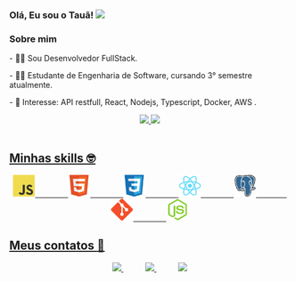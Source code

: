   ### Olá, Eu sou o Tauã! <img src="https://raw.githubusercontent.com/iampavangandhi/iampavangandhi/master/gifs/Hi.gif" width="30px">

  ### Sobre mim
<div style="display: inline_block"  >
<p> - 👨‍💻 Sou Desenvolvedor FullStack. </p>
<p> - 👨‍🎓 Estudante de Engenharia de Software, cursando 3° semestre atualmente. </p>
<p> - 🎯 Interesse: API restfull, React, Nodejs, Typescript, Docker, AWS . </p>

</div>

<div align="center">
  <a href="https://github.com/eu-taua">
  <img height="100em" src="https://github-readme-stats.vercel.app/api?username=eu-taua&show_icons=true&theme=dracula&include_all_commits=true&count_private=true"/>
  <img height="100em" src="https://github-readme-stats.vercel.app/api/top-langs/?username=eu-taua&layout=compact&langs_count=7&theme=dracula"/>
</div>
<div style="display: inline_block"><br>
  

## Minhas skills :nerd_face:
<div align="center">
    <img height="40" src="https://raw.githubusercontent.com/devicons/devicon/master/icons/javascript/javascript-original.svg">
    &nbsp;&nbsp;&nbsp;&nbsp;&nbsp;&nbsp;&nbsp;&nbsp;&nbsp;&nbsp;&nbsp;&nbsp;&nbsp;
    <img height="40" src="https://raw.githubusercontent.com/devicons/devicon/master/icons/html5/html5-original.svg">
    &nbsp;&nbsp;&nbsp;&nbsp;&nbsp;&nbsp;&nbsp;&nbsp;&nbsp;&nbsp;&nbsp;&nbsp;&nbsp;
    <img height="40" src="https://raw.githubusercontent.com/devicons/devicon/master/icons/css3/css3-original.svg">
    &nbsp;&nbsp;&nbsp;&nbsp;&nbsp;&nbsp;&nbsp;&nbsp;&nbsp;&nbsp;&nbsp;&nbsp;&nbsp;
    <img height="40" src="https://raw.githubusercontent.com/devicons/devicon/master/icons/react/react-original.svg">
    &nbsp;&nbsp;&nbsp;&nbsp;&nbsp;&nbsp;&nbsp;&nbsp;&nbsp;&nbsp;&nbsp;&nbsp;&nbsp;
    <img height="40" src="https://raw.githubusercontent.com/devicons/devicon/master/icons/postgresql/postgresql-original.svg">
     &nbsp;&nbsp;&nbsp;&nbsp;&nbsp;&nbsp;&nbsp;&nbsp;&nbsp;&nbsp;&nbsp;&nbsp;&nbsp;
    <img height="40" src="https://raw.githubusercontent.com/devicons/devicon/master/icons/git/git-original.svg">
    &nbsp;&nbsp;&nbsp;&nbsp;&nbsp;&nbsp;&nbsp;&nbsp;&nbsp;&nbsp;&nbsp;&nbsp;&nbsp;
    <img height="40" src="https://raw.githubusercontent.com/devicons/devicon/master/icons/nodejs/nodejs-original.svg">

   
</div>

## Meus contatos :iphone:

<p align="center">
    <a href="https://www.linkedin.com/in/taua-avelar">
        <img src="https://img.shields.io/badge/linkedin-%230077B5.svg?&style=for-the-badge&logo=linkedin&logoColor=white&link=https://www.linkedin.com/in/taua-avelar">
    </a>
    &nbsp;&nbsp;&nbsp;&nbsp;&nbsp;&nbsp;&nbsp;&nbsp;&nbsp;
      <a href="https://github.com/eu-taua">
        <img  src="https://img.shields.io/badge/github-%23100000.svg?&style=for-the-badge&logo=github&logoColor=white&link=mailto:https://github.com/eu-taua">
    </a>
    &nbsp;&nbsp;&nbsp;&nbsp;&nbsp;&nbsp;&nbsp;&nbsp;&nbsp;
    <a href="mailto:taua.a@icloud.com">
        <img src="https://img.shields.io/badge/-iCloud-blue?style=for-the-badge&logo=appveyor">
    </a>
</p>
